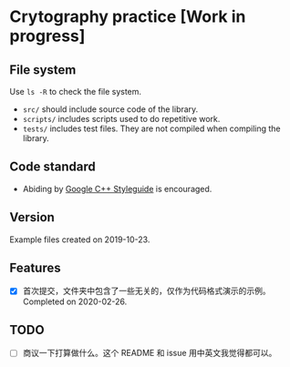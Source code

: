 # Crytography practice \[Work in progress\]

## File system

Use `ls -R` to check the file system.

- `src/` should include source code of the library.
- `scripts/` includes scripts used to do repetitive work.
- `tests/` includes test files. They are not compiled when compiling the library.

## Code standard

- Abiding by
  [Google C++ Styleguide](https://google.github.io/styleguide/cppguide.html)
  is encouraged.

## Version

Example files created on 2019-10-23.

## Features

- [x] 首次提交，文件夹中包含了一些无关的，仅作为代码格式演示的示例。
      Completed on 2020-02-26.

## TODO

- [ ] 商议一下打算做什么。这个 README 和 issue 用中英文我觉得都可以。
